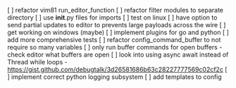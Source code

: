 [ ] refactor vim81 run_editor_function
[ ] refactor filter modules to separate directory
[ ] use __init__.py files for imports
[ ] test on linux
[ ] have option to send partial updates to editor to prevents large payloads across the wire
[ ] get working on windows (maybe)
[ ] implement plugins for go and python
[ ] add more comprehensive tests
[ ] refactor config_command_buffer to not require so many variables
[ ] only run buffer commands for open buffers - check editor what buffers are open
[ ] look into using async await instead of Thread while loops - https://gist.github.com/debugtalk/3d26581686b63c28227777569c02cf2c
[ ] implement correct python logging subsystem
[ ] add templates to config
